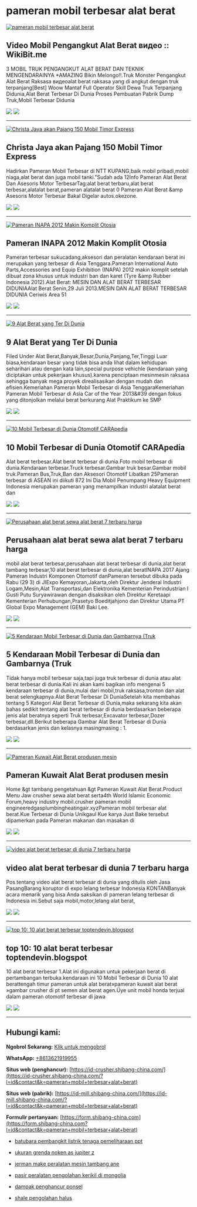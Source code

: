 # pameran mobil terbesar alat berat

<a href="https://swt.shibang-china.com/?l=id&img&k=pameran+mobil+terbesar+alat+berat" target="_blank">![pameran mobil terbesar alat berat](http://static.shibang-china.com/all-800x300/772.jpg)</a>

## Video Mobil Pengangkut Alat Berat видео :: WikiBit.me
3 MOBIL TRUK PENGANGKUT ALAT BERAT DAN TEKNIK MENGENDARAINYA *AMAZING Bikin Melongo!!.Truk Monster Pengangkut Alat Berat Raksasa видеоalat berat raksasa yang di angkut dengan truk terpanjang[Best] Woow Mantaf Full Operator Skill Dewa Truk Terpanjang Didunia,Alat Berat Terbesar Di Dunia Proses Pembuatan Pabrik Dump Truk,Mobil Terbesar Didunia


<a href="https://whatsapp.shibangsoft.com/WhatsApp.php" target="_blank" title="WhatsApp">![](http://static.shibang-china.com/icon/whatsapp.png)</a> <a href="https://swt.shibang-china.com/?l=id&icon&k=pameran+mobil+terbesar+alat+berat" target="_blank">![](http://static.shibang-china.com/icon/chat-id.png)</a>

---

<a href="https://swt.shibang-china.com/?l=id&img&k=pameran+mobil+terbesar+alat+berat" target="_blank">![Christa Jaya akan Pajang 150 Mobil Timor Express](http://static.shibang-china.com/all-800x300/345.jpg)</a>

## Christa Jaya akan Pajang 150 Mobil Timor Express
Hadirkan Pameran Mobil Terbesar di NTT KUPANG,baik mobil pribadi,mobil niaga,alat berat dan juga mobil tanki."Sudah ada 12Info Pameran Alat Berat Dan Asesoris Motor TerbesarTag:alat berat terbaru,alat berat terbesar,alatalat berat,pameran alatalat berat 0 Pameran Alat Berat &amp Asesoris Motor Terbesar Bakal Digelar autos.okezone.


<a href="https://whatsapp.shibangsoft.com/WhatsApp.php" target="_blank" title="WhatsApp">![](http://static.shibang-china.com/icon/whatsapp.png)</a> <a href="https://swt.shibang-china.com/?l=id&icon&k=pameran+mobil+terbesar+alat+berat" target="_blank">![](http://static.shibang-china.com/icon/chat-id.png)</a>

---

<a href="https://swt.shibang-china.com/?l=id&img&k=pameran+mobil+terbesar+alat+berat" target="_blank">![Pameran INAPA 2012 Makin Komplit Otosia](http://static.shibang-china.com/all-800x300/784.jpg)</a>

## Pameran INAPA 2012 Makin Komplit Otosia
Pameran terbesar sukucadang,aksesori dan peralatan kendaraan berat ini merupakan yang terbesar di Asia Tenggara.Pameran International Auto Parts,Accessories and Equip Exhibition (INAPA) 2012 makin komplit setelah dibuat zona khusus untuk industri ban dan karet (Tyre &amp Rubber Indonesia 2012).Alat Berat: MESIN DAN ALAT BERAT TERBESAR DIDUNIAAlat Berat Senin,29 Juli 2013.MESIN DAN ALAT BERAT TERBESAR DIDUNIA Ceriwis Area 51


<a href="https://whatsapp.shibangsoft.com/WhatsApp.php" target="_blank" title="WhatsApp">![](http://static.shibang-china.com/icon/whatsapp.png)</a> <a href="https://swt.shibang-china.com/?l=id&icon&k=pameran+mobil+terbesar+alat+berat" target="_blank">![](http://static.shibang-china.com/icon/chat-id.png)</a>

---

<a href="https://swt.shibang-china.com/?l=id&img&k=pameran+mobil+terbesar+alat+berat" target="_blank">![9 Alat Berat yang Ter Di Dunia](http://static.shibang-china.com/all-800x300/846.jpg)</a>

## 9 Alat Berat yang Ter Di Dunia
Filed Under Alat Berat,Banyak,Besar,Dunia,Panjang,Ter,Tinggi Luar biasa,kendaraan besar yang tidak bisa anda lihat dalam kehidupan seharihari atau dengan kata lain,special purpose vehichle (kendaraan yang diciptakan untuk pekerjaan khusus).karena penciptaan mesinmesin raksasa sehingga banyak mega proyek direalisasikan dengan mudah dan efisien.Kemeriahan Pameran Mobil Terbesar di Asia TenggaraKemeriahan Pameran Mobil Terbesar di Asia Car of the Year 2013&#39 dengan fokus yang ditonjolkan melalui berat berkurang Alat Praktikum ke SMP


<a href="https://whatsapp.shibangsoft.com/WhatsApp.php" target="_blank" title="WhatsApp">![](http://static.shibang-china.com/icon/whatsapp.png)</a> <a href="https://swt.shibang-china.com/?l=id&icon&k=pameran+mobil+terbesar+alat+berat" target="_blank">![](http://static.shibang-china.com/icon/chat-id.png)</a>

---

<a href="https://swt.shibang-china.com/?l=id&img&k=pameran+mobil+terbesar+alat+berat" target="_blank">![10 Mobil Terbesar di Dunia Otomotif CARApedia](http://static.shibang-china.com/all-800x300/170.jpg)</a>

## 10 Mobil Terbesar di Dunia Otomotif CARApedia
Alat berat terbesar.Alat berat terbesar di dunia.Foto mobil terbesar di dunia.Kendaraan terbesar.Truck terbesar.Gambar truk besar.Gambar mobil truk.Pameran Bus,Truk,Ban dan Aksesori Otomotif Libatkan 25Pameran terbesar di ASEAN ini diikuti 872 Ini Dia Mobil Penumpang Heavy Equipment Indonesia merupakan pameran yang menampilkan industri alatalat berat dan


<a href="https://whatsapp.shibangsoft.com/WhatsApp.php" target="_blank" title="WhatsApp">![](http://static.shibang-china.com/icon/whatsapp.png)</a> <a href="https://swt.shibang-china.com/?l=id&icon&k=pameran+mobil+terbesar+alat+berat" target="_blank">![](http://static.shibang-china.com/icon/chat-id.png)</a>

---

<a href="https://swt.shibang-china.com/?l=id&img&k=pameran+mobil+terbesar+alat+berat" target="_blank">![Perusahaan alat berat sewa alat berat 7 terbaru harga](http://static.shibang-china.com/all-800x300/1072.jpg)</a>

## Perusahaan alat berat sewa alat berat 7 terbaru harga
mobil alat berat terbesar,perusahaan alat berat terbesar di dunia,alat berat tambang terbesar,10 alat berat terbesar di dunia,alat beratINAPA 2017 Ajang Pameran Industri Komponen Otomotif danPameran tersebut dibuka pada Rabu (29 3) di JIExpo Kemayoran,Jakarta,oleh Direktur Jenderal Industri Logam,Mesin,Alat Transportasi,dan Elektronika Kementerian Perindustrian I Gusti Putu Suryawirawan dengan disaksikan oleh Direktur Keretaapi Kementerian Perhubungan,Prasetyo Boeditjahjono dan Direktur Utama PT Global Expo Management (GEM) Baki Lee.


<a href="https://whatsapp.shibangsoft.com/WhatsApp.php" target="_blank" title="WhatsApp">![](http://static.shibang-china.com/icon/whatsapp.png)</a> <a href="https://swt.shibang-china.com/?l=id&icon&k=pameran+mobil+terbesar+alat+berat" target="_blank">![](http://static.shibang-china.com/icon/chat-id.png)</a>

---

<a href="https://swt.shibang-china.com/?l=id&img&k=pameran+mobil+terbesar+alat+berat" target="_blank">![5 Kendaraan Mobil Terbesar di Dunia dan Gambarnya (Truk](http://static.shibang-china.com/all-800x300/891.jpg)</a>

## 5 Kendaraan Mobil Terbesar di Dunia dan Gambarnya (Truk
Tidak hanya mobil terbesar saja,tapi juga truk terbesar di dunia atau alat berat terbesar di dunia.Kali ini akan kami bagikan info mengenai 5 kendaraan terbesar di dunia,mulai dari mobil,truk raksasa,tronton dan alat berat selengkapnya.Alat Berat Terbesar Di DuniaSetelah kita membahas tentang 5 Kategori Alat Berat Terbesar di Dunia,maka sekarang kita akan bahas sedikit tentang alat berat terbesar di dunia berdasarkan beberapa jenis alat beratnya seperti Truk terbesar,Excavator terbesar,Dozer terbesar,dll.Berikut beberapa Gambar Alat Berat Terbesar di Dunia berdasarkan jenis dan kelasnya masingmasing : 1.


<a href="https://whatsapp.shibangsoft.com/WhatsApp.php" target="_blank" title="WhatsApp">![](http://static.shibang-china.com/icon/whatsapp.png)</a> <a href="https://swt.shibang-china.com/?l=id&icon&k=pameran+mobil+terbesar+alat+berat" target="_blank">![](http://static.shibang-china.com/icon/chat-id.png)</a>

---

<a href="https://swt.shibang-china.com/?l=id&img&k=pameran+mobil+terbesar+alat+berat" target="_blank">![Pameran Kuwait Alat Berat produsen mesin](http://static.shibang-china.com/all-800x300/652.jpg)</a>

## Pameran Kuwait Alat Berat produsen mesin
Home &gt tambang pengetahuan &gt Pameran Kuwait Alat Berat.Product Menu Jaw crusher sewa alat berat serta4th World Islamic Economic Forum,heavy industry mobil.crusher pameran mobil engineeredgasplumbingheatingair.xyzPameran mobil terbesar alat berat.Kue Terbesar di Dunia Unikgaul Kue karya Just Bake tersebut dipamerkan pada Pameran makanan dan masakan di


<a href="https://whatsapp.shibangsoft.com/WhatsApp.php" target="_blank" title="WhatsApp">![](http://static.shibang-china.com/icon/whatsapp.png)</a> <a href="https://swt.shibang-china.com/?l=id&icon&k=pameran+mobil+terbesar+alat+berat" target="_blank">![](http://static.shibang-china.com/icon/chat-id.png)</a>

---

<a href="https://swt.shibang-china.com/?l=id&img&k=pameran+mobil+terbesar+alat+berat" target="_blank">![video alat berat terbesar di dunia 7 terbaru harga](http://static.shibang-china.com/all-800x300/1476.jpg)</a>

## video alat berat terbesar di dunia 7 terbaru harga
Pos tentang video alat berat terbesar di dunia yang ditulis oleh Jasa PasangBarang koruptor di expo lelang terbesar Indonesia KONTANBanyak acara menarik yang bisa Anda saksikan di pameran lelang terbesar di Indonesia ini.Sebut saja mobil,motor,lelang alat berat,


<a href="https://whatsapp.shibangsoft.com/WhatsApp.php" target="_blank" title="WhatsApp">![](http://static.shibang-china.com/icon/whatsapp.png)</a> <a href="https://swt.shibang-china.com/?l=id&icon&k=pameran+mobil+terbesar+alat+berat" target="_blank">![](http://static.shibang-china.com/icon/chat-id.png)</a>

---

<a href="https://swt.shibang-china.com/?l=id&img&k=pameran+mobil+terbesar+alat+berat" target="_blank">![top 10: 10 alat berat terbesar toptendevin.blogspot](http://static.shibang-china.com/all-800x300/570.jpg)</a>

## top 10: 10 alat berat terbesar toptendevin.blogspot
10 alat berat terbesar 1.Alat ini digunakan untuk pekerjaan berat di pertambangan terbuka.kendaraan ini 10 Mobil Terbesar di Dunia 10 alat berattengah timur pameran untuk alat berat»pameran kuwait alat berat »gambar crusher di pt semen alat berat agen.Üye unit mobil honda terjual dalam pameran otomotif terbesar di jawa


<a href="https://whatsapp.shibangsoft.com/WhatsApp.php" target="_blank" title="WhatsApp">![](http://static.shibang-china.com/icon/whatsapp.png)</a> <a href="https://swt.shibang-china.com/?l=id&icon&k=pameran+mobil+terbesar+alat+berat" target="_blank">![](http://static.shibang-china.com/icon/chat-id.png)</a>

---
## Hubungi kami:

**Ngobrol Sekarang:** [Klik untuk mengobrol](https://swt.shibang-china.com?l=id&contact&k=pameran+mobil+terbesar+alat+berat)

**WhatsApp:**  [+8613621919955](https://whatsapp.shibangsoft.com/WhatsApp.php)

**Situs web (penghancur):** [https://id-crusher.shibang-china.com/](https://id-crusher.shibang-china.com/?l=id&contact&k=pameran+mobil+terbesar+alat+berat)

**Situs web (pabrik):** [https://id-mill.shibang-china.com/](https://id-mill.shibang-china.com/?l=id&contact&k=pameran+mobil+terbesar+alat+berat)

**Formulir pertanyaan:** [https://form.shibang-china.com](https://form.shibang-china.com?l=id&contact&k=pameran+mobil+terbesar+alat+berat)

* [batubara pembangkit listrik tenaga pemeliharaan ppt](../39/batubara%20pembangkit%20listrik%20tenaga%20pemeliharaan%20ppt.md)

* [ukuran grenda noken as jupiter z](../31/ukuran%20grenda%20noken%20as%20jupiter%20z.md)

* [jerman make peralatan mesin tambang ane](../33/jerman%20make%20peralatan%20mesin%20tambang%20ane.md)

* [pasir peralatan pengolahan kerikil di mongolia](../32/pasir%20peralatan%20pengolahan%20kerikil%20di%20mongolia.md)

* [dampak penghancur ponsel](../36/dampak%20penghancur%20ponsel.md)

* [shale pengolahan halus](../35/shale%20pengolahan%20halus.md)